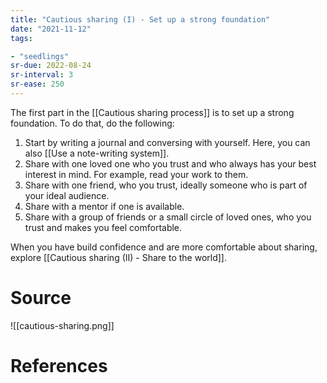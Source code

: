 ```yaml
---
title: "Cautious sharing (I) - Set up a strong foundation"
date: "2021-11-12"
tags:

- "seedlings"
sr-due: 2022-08-24
sr-interval: 3
sr-ease: 250
---
```


The first part in the [[Cautious sharing process]] is to set up a strong foundation. To do that, do the following:

1. Start by writing a journal and conversing with yourself. Here, you can also [[Use a note-writing system]].
2. Share with one loved one who you trust and who always has your best interest in mind. For example, read your work to them.
3. Share with one friend, who you trust, ideally someone who is part of your ideal audience.
4. Share with a mentor if one is available.
5. Share with a group of friends or a small circle of loved ones, who you trust and makes you feel comfortable.

When you have build confidence and are more comfortable about sharing, explore [[Cautious sharing (II) - Share to the world]].

# Source

![[cautious-sharing.png]]

# References
